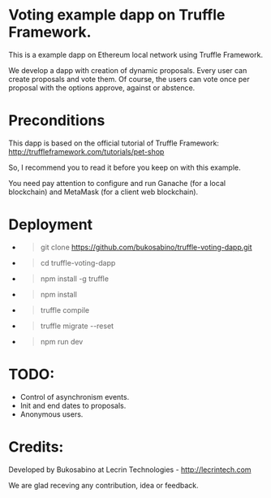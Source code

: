 # Voting example dapp on Truffle Framework.

This is a example dapp on Ethereum local network using Truffle Framework.

We develop a dapp with creation of dynamic proposals. Every user can create proposals and vote them. Of course, the users can vote once per proposal with the options approve, against or abstence.

# Preconditions

This dapp is based on the official tutorial of Truffle Framework: http://truffleframework.com/tutorials/pet-shop

So, I recommend you to read it before you keep on with this example.

You need pay attention to configure and run Ganache (for a local blockchain) and MetaMask (for a client web blockchain).

# Deployment

* > git clone https://github.com/bukosabino/truffle-voting-dapp.git
* > cd truffle-voting-dapp
* > npm install -g truffle
* > npm install
* > truffle compile
* > truffle migrate --reset
* > npm run dev

# TODO:

* Control of asynchronism events.
* Init and end dates to proposals.
* Anonymous users.

# Credits:

Developed by Bukosabino at Lecrin Technologies - http://lecrintech.com

We are glad receving any contribution, idea or feedback.
